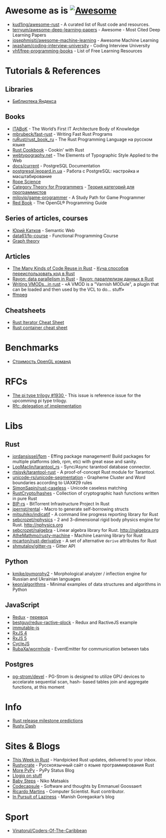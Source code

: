 # Awesome as is [![Awesome](https://cdn.rawgit.com/sindresorhus/awesome/d7305f38d29fed78fa85652e3a63e154dd8e8829/media/badge.svg)](https://github.com/sindresorhus/awesome)

* [kud1ing/awesome-rust](https://github.com/kud1ing/awesome-rust) -  A curated list of Rust code and resources.
* [terryum/awesome-deep-learning-papers](https://github.com/terryum/awesome-deep-learning-papers) - Awesome - Most Cited Deep Learning Papers
* [josephmisiti/awesome-machine-learning](https://github.com/josephmisiti/awesome-machine-learning) - Awesome Machine Learning
* [jwasham/coding-interview-university](https://github.com/jwasham/coding-interview-university) - Coding Interview University
* [vhf/free-programming-books](https://github.com/vhf/free-programming-books) - List of Free Learning Resources


# Tutorials & References

## Libraries

* [Библиотека Яндекса](https://events.yandex.ru/lib/talks/)

## Books

* [ITABoK](https://www.iasaglobal.org/itabok/) - The World’s First IT Architecture Body of Knowledge
* [mbrubeck/fast-rust](https://github.com/mbrubeck/fast-rust) - Writing Fast Rust Programs
* [ruRust/rust_book_ru](https://github.com/ruRust/rust_book_ru) - The Rust Programming Language на русском языке
* [Rust Cookbook](https://brson.github.io/rust-cookbook/) - Cookin' with Rust
* [webtypography.net](http://webtypography.net/) - The Elements of Typographic Style Applied to the Web
* [docs/current](https://www.postgresql.org/docs/current/static/index.html) - PostgreSQL Documentation
* [postgresql.leopard.in.ua](http://postgresql.leopard.in.ua/) - Работа с PostgreSQL: настройка и масштабирование
* [Rope Science](https://github.com/google/xi-editor/tree/master/doc/rope_science)
* [Category Theory for Programmers](https://bartoszmilewski.com/2014/10/28/category-theory-for-programmers-the-preface/) - [Теория категорий для программистов](https://habrahabr.ru/post/245797/)
* [miloyip/game-programmer](https://github.com/miloyip/game-programmer) - A Study Path for Game Programmer
* [Red Book](http://www.opengl-redbook.com/) - The OpenGL® Programming Guide

## Series of articles, courses

* [Юрий Катков](https://habrahabr.ru/users/ganqqwerty/topics/) - Semantic Web
* [data61/fp-course](https://github.com/data61/fp-course) - Functional Programming Course
* [Graph theory](http://compalg.inf.elte.hu/~tony/Oktatas/TDK/FINAL/)

## Articles

* [The Many Kinds of Code Reuse in Rust](http://cglab.ca/~abeinges/blah/rust-reuse-and-recycle/) - [Куча способов переиспользовать код в Rust](https://habrahabr.ru/post/307616/)
* [Rayon: data parallelism in Rust](http://smallcultfollowing.com/babysteps/blog/2015/12/18/rayon-data-parallelism-in-rust/) - [Rayon: параллелизм данных в Rust](https://habrahabr.ru/post/274299/)
* [Writing VMODs...in rust](https://info.varnish-software.com/blog/writing-vmods-in-rust) - «A VMOD is a "Varnish MODule", a plugin that can be loaded and then used by the VCL to do... stuff»
* [ffmpeg](http://help.ubuntu.ru/wiki/ffmpeg)


## Cheatsheets

* [Rust Iterator Cheat Sheet](https://danielkeep.github.io/itercheat_baked.html)
* [Rust container cheat sheet](https://docs.google.com/presentation/d/1q-c7UAyrUlM-eZyTo1pd8SZ0qwA_wYxmPZVOQkoDmH4/edit#slide=id.p)


# Benchmarks

* [Стоимость OpenGL команд](http://www.gamedev.ru/code/articles/opengl_overhead)


# RFCs

* [The pi type trilogy #1930 ](https://github.com/rust-lang/rfcs/issues/1930) - This issue is reference issue for the upcomming pi type trilogy.
* [Rfc: delegation of implementation](https://github.com/rust-lang/rfcs/pull/1406)


# Libs

## Rust

* [jordansissel/fpm](https://github.com/jordansissel/fpm) - Effing package management! Build packages for multiple platforms (deb, rpm, etc) with great ease and sanity.
* [LooMaclin/tarantool_rs](https://github.com/LooMaclin/tarantool_rs/) - Sync/Async tarantool database connector.
* [rtsisyk/tarantool-rust](https://github.com/rtsisyk/tarantool-rust) - A proof-of-concept Rust module for Tarantool.
* [unicode-rs/unicode-segmentation](https://github.com/unicode-rs/unicode-segmentation) - Grapheme Cluster and Word boundaries according to UAX#29 rules
* [SimonSapin/rust-caseless](https://github.com/SimonSapin/rust-caseless) - Unicode caseless matching
* [RustCrypto/hashes](https://github.com/RustCrypto/hashes) - Collection of cryptographic hash functions written in pure Rust
* [BIP-rs](https://github.com/GGist/bip-rs) - BitTorrent Infrastructure Project In Rust
* [jpernst/rental](https://github.com/jpernst/rental) - Macro to generate self-borrowing structs
* [mitsuhiko/indicatif](https://github.com/mitsuhiko/indicatif) - A command line progress reporting library for Rust
* [sebcrozet/nphysics](https://github.com/sebcrozet/nphysics) - 2 and 3-dimensional rigid body physics engine for Rust. http://nphysics.org
* [sebcrozet/nalgebra](https://github.com/sebcrozet/nalgebra) -  Linear algebra library for Rust. http://nalgebra.org
* [AtheMathmo/rusty-machine](https://github.com/AtheMathmo/rusty-machine) - Machine Learning library for Rust
* [mcarton/rust-derivative](https://github.com/mcarton/rust-derivative) - A set of alternative `derive` attributes for Rust
* [shmutalov/gitter-rs](https://github.com/shmutalov/gitter-rs) - Gitter API

## Python

* [kmike/pymorphy2](https://github.com/kmike/pymorphy2) - Morphological analyzer / inflection engine for Russian and Ukrainian languages
* [keon/algorithms](https://github.com/keon/algorithms) -  Minimal examples of data structures and algorithms in Python


## JavaScript

* [Redux](http://redux.js.org/) - [перевод](https://www.gitbook.com/book/rajdee/redux-in-russian/details)
* [bestguy/redux-ractive-qlock](https://github.com/bestguy/redux-ractive-qlock) - Redux and RactiveJS example
* [immutable-js](https://facebook.github.io/immutable-js/)
* [RxJS 4](https://github.com/Reactive-Extensions/RxJS)
* [RxJS 5](https://github.com/ReactiveX/RxJS)
* [CycleJS](https://cycle.js.org/getting-started.html)
* [RubaXa/wormhole](https://github.com/RubaXa/wormhole) - EventEmitter for communication between tabs


## Postgres

* [pg-strom/devel](https://github.com/pg-strom/devel) - PG-Strom is designed to utilize GPU devices to accelarate sequential scan, hash- based tables join and aggregate functions, at this moment


# Info

* [Rust release milestone predictions](https://internals.rust-lang.org/t/rust-release-milestone-predictions/4591)
* [Rusty Dash](https://rusty-dash.com/)


# Sites & Blogs

* [This Week in Rust](https://this-week-in-rust.org/) - Handpicked Rust updates, delivered to your inbox.
* [Rustycrate](https://rustycrate.ru/) - Русскоязычный сайт о языке программирования Rust
* [More PyPy](https://morepypy.blogspot.com/) - PyPy Status Blog
* [Llogiq on stuff](https://llogiq.github.io/)
* [Baby Steps](http://smallcultfollowing.com/babysteps/) - Niko Matsakis
* [Codecapsule](http://codecapsule.com/) - Software and thoughts by Emmanuel Goossaert
* [Ricardo Martins](https://ricardomartins.cc/) -  Computer Scientist. Rust contributor.
* [In Pursuit of Laziness](http://manishearth.github.io/) - Manish Goregaokar’s blog


# Sport

* [Vinatorul/Coders-Of-The-Caribbean](https://github.com/Vinatorul/Coders-Of-The-Caribbean)

